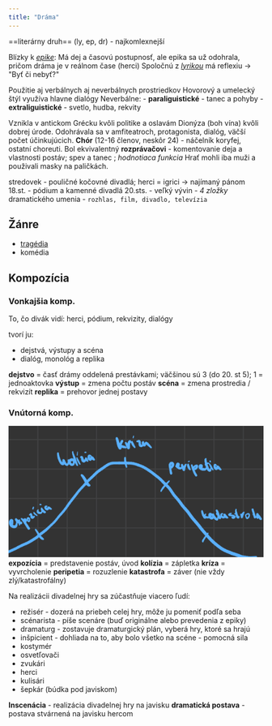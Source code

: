 ```yaml
---
title: "Dráma"
---
```


==literárny druh== (ly, ep, dr) - najkomlexnejší

Blízky k *[epike](epika.md)*:
Má dej a časovú postupnosť, ale epika sa už odohrala, pričom dráma je v reálnom čase (herci)
Spoločnú z *[lyrikou](lyrika.md)* má reflexiu -> "Byť či nebyť?"

Použitie aj verbálnych aj neverbálnych prostriedkov
Hovorový a umelecký štýl využíva hlavne dialógy
Neverbálne:
	- **paraliguistické** - tanec a pohyby
	- **extraliguistické** - svetlo, hudba, rekvity

Vznikla v antickom Grécku kvôli politike a oslavám Dionýza (boh vína) kvôli dobrej úrode.
Odohrávala sa v amfiteatroch, protagonista, dialóg, väčší počet účinkujúcich.
**Chór** (12-16 členov, neskôr 24) - náčelník koryfej, ostatní choreuti.
Bol ekvivalentný **rozprávačovi** - komentovanie deja a vlastnosti postáv; spev a tanec	; *hodnotiaca funkcia*
Hrať mohli iba muži a použivali masky na paličkách.

stredovek - pouličné kočovné divadlá; herci = igrici -> najímaný pánom
18.st. - pódium a kamenné divadlá
20.sts. - veľký vývin - *4 zložky* dramatického umenia - `rozhlas, film, divadlo, televízia`

## Žánre 
- [tragédia](tragédia.md)
- komédia

## Kompozícia
### Vonkajšia komp.
To, čo divák vidí: herci, pódium, rekvizity, dialógy

tvorí ju:
 - dejstvá, výstupy a scéna
 - dialóg, monológ a replika

**dejstvo** = časť drámy oddelená prestávkami; väčšinou sú 3 (do 20. st 5); 1 = jednoaktovka
**výstup** = zmena počtu postáv
**scéna** = zmena prostredia / rekvizít
**replika** = prehovor jednej postavy

### Vnútorná komp.
![vnutornakompozicia](attachments/vnutornakompozicia.png)
**expozícia** = predstavenie postáv, úvod
**kolízia** = zápletka
**kríza** = vyvrcholenie
**peripetia** = rozuzlenie
**katastrofa** = záver (nie vždy zlý/katastrofálny)


Na realizácii divadelnej hry sa zúčastňuje viacero ľudí:
 - režisér - dozerá na priebeh celej hry, môže ju pomeniť podľa seba
 - scénarista - píše scenáre (buď originálne alebo prevedenia z epiky)
 - dramaturg - zostavuje dramaturgický plán, vyberá hry, ktoré sa hrajú
 - inšpicient - dohliada na to, aby bolo všetko na scéne - pomocná sila
 - kostymér
 - osvetľovači
 - zvukári
 - herci
 - kulisári
 - šepkár (búdka pod javiskom)

**Inscenácia** - realizácia divadelnej hry na javisku
**dramatická postava** - postava stvárnená na javisku hercom


